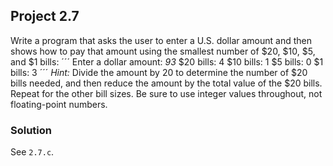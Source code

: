 ## Project 2.7
Write a program that asks the user to enter a U.S. dollar amount and then shows how to pay that amount using the smallest number of $20, $10, $5, and $1 bills:
´´´
Enter a dollar amount: *93*
$20 bills: 4
$10 bills: 1
 $5 bills: 0
 $1 bills: 3
´´´
*Hint:* Divide the amount by 20 to determine the number of $20 bills needed, and then reduce the amount by the total value of the $20 bills. Repeat for the other bill sizes. Be sure to use integer values throughout, not floating-point numbers.
### Solution
See `2.7.c`.